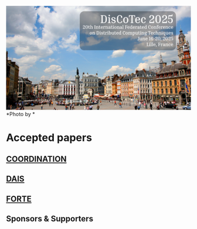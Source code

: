 
[![](banner2025.png)](.)
*Photo by *

# Accepted papers
## [COORDINATION](coordination)

## [DAIS](dais)

## [FORTE](forte)

## Sponsors & Supporters

<p float="left">
</p>
